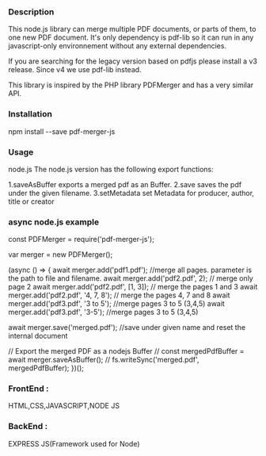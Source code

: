 ### Description
This node.js library can merge multiple PDF documents, or parts of them, to one new PDF document. It's only dependency is pdf-lib so it can run in any javascript-only environnement without any external dependencies.

If you are searching for the legacy version based on pdfjs please install a v3 release. Since v4 we use pdf-lib instead.

This library is inspired by the PHP library PDFMerger and has a very similar API.

### Installation
npm install --save pdf-merger-js

### Usage
node.js
The node.js version has the following export functions:

1.saveAsBuffer exports a merged pdf as an Buffer.
2.save saves the pdf under the given filename.
3.setMetadata set Metadata for producer, author, title or creator

### async node.js example
const PDFMerger = require('pdf-merger-js');

var merger = new PDFMerger();

(async () => {
  await merger.add('pdf1.pdf');  //merge all pages. parameter is the path to file and filename.
  await merger.add('pdf2.pdf', 2); // merge only page 2
  await merger.add('pdf2.pdf', [1, 3]); // merge the pages 1 and 3
  await merger.add('pdf2.pdf', '4, 7, 8'); // merge the pages 4, 7 and 8
  await merger.add('pdf3.pdf', '3 to 5'); //merge pages 3 to 5 (3,4,5)
  await merger.add('pdf3.pdf', '3-5'); //merge pages 3 to 5 (3,4,5)

  await merger.save('merged.pdf'); //save under given name and reset the internal document
  
  // Export the merged PDF as a nodejs Buffer
  // const mergedPdfBuffer = await merger.saveAsBuffer();
  // fs.writeSync('merged.pdf', mergedPdfBuffer);
})();

### FrontEnd :
HTML,CSS,JAVASCRIPT,NODE JS

### BackEnd :
EXPRESS JS(Framework used for Node)
